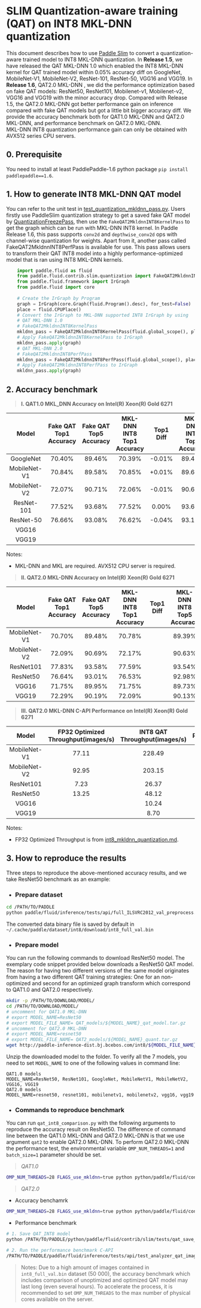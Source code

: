 # SLIM Quantization-aware training (QAT) on INT8 MKL-DNN quantization

This document describes how to use [Paddle Slim](https://github.com/PaddlePaddle/FluidDoc/blob/develop/doc/fluid/advanced_usage/paddle_slim/paddle_slim.md) to convert a quantization-aware trained model to INT8 MKL-DNN quantization. In **Release 1.5**, we have released the QAT MKL-DNN 1.0 which enabled the INT8 MKL-DNN kernel for QAT trained model within 0.05% accuracy diff on GoogleNet, MobileNet-V1, MobileNet-V2, ResNet-101, ResNet-50, VGG16 and VGG19. In **Release 1.6**, QAT2.0 MKL-DNN , we did the performance optimization based on fake QAT models: ResNet50, ResNet101, Mobilenet-v1, Mobilenet-v2, VGG16 and VGG19 with the minor accuracy drop. Compared with Release 1.5, the QAT2.0 MKL-DNN got better performance gain on inference compared with fake QAT models but got a little bit bigger accuracy diff. We provide the accuracy benchmark both for QAT1.0 MKL-DNN and QAT2.0 MKL-DNN, and performance benchmark on QAT2.0 MKL-DNN.  
MKL-DNN INT8 quantization performance gain can only be obtained with AVX512 series CPU servers.

## 0. Prerequisite
You need to install at least PaddlePaddle-1.6 python package `pip install paddlepaddle==1.6`.

## 1. How to generate INT8 MKL-DNN QAT model
You can refer to the unit test in [test_quantization_mkldnn_pass.py](test_quantization_mkldnn_pass.py). Users firstly use PaddleSlim quantization strategy to get a saved fake QAT model by [QuantizationFreezePass](https://github.com/PaddlePaddle/models/tree/develop/PaddleSlim/quant_low_level_api), then use the `FakeQAT2MkldnnINT8KernelPass` to get the graph which can be run with MKL-DNN INT8 kernel. In Paddle Release 1.6, this pass supports `conv2d` and `depthwise_conv2d` ops with channel-wise quantization for weights. Apart from it, another pass called FakeQAT2MkldnnINT8PerfPass is available for use. This pass allows users to transform their QAT INT8 model into a highly performance-optimized model that is ran using INT8 MKL-DNN kernels.

```python
    import paddle.fluid as fluid
    from paddle.fluid.contrib.slim.quantization import FakeQAT2MkldnnINT8KernelPass
    from paddle.fluid.framework import IrGraph
    from paddle.fluid import core	
    
    # Create the IrGraph by Program
    graph = IrGraph(core.Graph(fluid.Program().desc), for_test=False)
    place = fluid.CPUPlace()
    # Convert the IrGraph to MKL-DNN supported INT8 IrGraph by using
    # QAT MKL-DNN 1.0
    # FakeQAT2MkldnnINT8KernelPass
    mkldnn_pass = FakeQAT2MkldnnINT8KernelPass(fluid.global_scope(), place)
    # Apply FakeQAT2MkldnnINT8KernelPass to IrGraph
    mkldnn_pass.apply(graph)
    # QAT MKL-DNN 2.0
    # FakeQAT2MkldnnINT8PerfPass
    mkldnn_pass = FakeQAT2MkldnnINT8PerfPass(fluid.global_scope(), place, fluid.core, False)
    # Apply FakeQAT2MkldnnINT8PerfPass to IrGraph
    mkldnn_pass.apply(graph)

```

## 2. Accuracy benchmark

>**I. QAT1.0 MKL_DNN Accuracy on Intel(R) Xeon(R) Gold 6271**

| Model        | Fake QAT Top1 Accuracy | Fake QAT Top5 Accuracy |MKL-DNN INT8 Top1 Accuracy |  Top1 Diff   | MKL-DNN INT8 Top5 Accuracy | Top5 Diff  |
| :----------: | :--------------------: | :--------------------: |:-----------------------:  | :----------: | :------------------------: | :--------: |
| GoogleNet    |         70.40%         |          89.46%        |           70.39%          |    -0.01%    |           89.46%           |   0.00%    |
| MobileNet-V1 |         70.84%         |          89.58%        |           70.85%          |    +0.01%    |           89.61%           |  +0.03%    |
| MobileNet-V2 |         72.07%         |          90.71%        |           72.06%          |    -0.01%    |           90.69%           |  -0.02%    |
| ResNet-101   |         77.52%         |          93.68%        |           77.52%          |     0.00%    |           93.67%           |  -0.01%    |
| ResNet-50    |         76.66%         |          93.08%        |           76.62%          |    -0.04%    |           93.10%           |  +0.02%    |
| VGG16        |                        |                        |                           |              |                            |            |
| VGG19        |                        |                        |                           |              |                            |            |

Notes:

* MKL-DNN and MKL are required. AVX512 CPU server is required.

>**II. QAT2.0 MKL-DNN Accuracy on Intel(R) Xeon(R) Gold 6271**

| Model        | Fake QAT Top1 Accuracy | Fake QAT Top5 Accuracy |MKL-DNN INT8 Top1 Accuracy |  Top1 Diff  | MKL-DNN INT8 Top5 Accuracy | Top5 Diff |
| :----------: | :--------------------: | :--------------------: |:-----------------------:  | :----------:| :------------------------: | :--------:|
| MobileNet-V1 |         70.70%         |          89.48%        |           70.78%          |       |           89.39%           |      |
| MobileNet-V2 |         72.09%         |          90.69%        |           72.17%          |       |           90.63%           |      |
| ResNet101    |         77.83%         |          93.58%        |           77.59%          |        |           93.54%           |      |
| ResNet50     |         76.64%         |          93.01%        |           76.53%          |        |           92.98%           |       |
| VGG16        |         71.75%         |          89.95%        |           71.75%          |        |           89.73%           |      |
| VGG19        |         72.29%         |          90.19%        |           72.09%          |        |           90.13%           |      |

>**III. QAT2.0 MKL-DNN C-API Performance on Intel(R) Xeon(R) Gold 6271**

| Model        | FP32 Optimized Throughput(images/s)| INT8 QAT Throughput(images/s) | Ratio(INT8/FP32)|
| :-----------:| :-----------------------------------:  | :----------------------------: | :------------:  |
| MobileNet-V1 |       77.11                            |       228.49                   |                 |
| MobileNet-V2 |       92.95                            |       203.15                   |                 |
| ResNet101    |       7.23                             |       26.37                    |                 |
| ResNet50     |       13.25                            |       48.12                    |                 |
| VGG16        |                                        |       10.24                    |                 |
| VGG19        |                                        |       8.70                         |                 |

Notes:

* FP32 Optimized Throughput is from [int8_mkldnn_quantization.md](https://github.com/PaddlePaddle/Paddle/blob/develop/paddle/fluid/inference/tests/api/int8_mkldnn_quantization.md).

## 3. How to reproduce the results
Three steps to reproduce the above-mentioned accuracy results, and we take ResNet50 benchmark as an example:
 * ### Prepare dataset
```bash
cd /PATH/TO/PADDLE
python paddle/fluid/inference/tests/api/full_ILSVRC2012_val_preprocess.py
```
The converted data binary file is saved by default in `~/.cache/paddle/dataset/int8/download/int8_full_val.bin`
 * ### Prepare model
You can run the following commands to download ResNet50 model. The exemplary code snippet provided below downloads a ResNet50 QAT model. The reason for having two different versions of the same model originates from having a two different QAT training strategies: One for an non-optimized and second for an optimized graph transform which correspond to QAT1.0 and QAT2.0 respectively.

```bash
mkdir -p /PATH/TO/DOWNLOAD/MODEL/
cd /PATH/TO/DOWNLOAD/MODEL/
# uncomment for QAT1.0 MKL-DNN
# export MODEL_NAME=ResNet50
# export MODEL_FILE_NAME= QAT_models/${MODEL_NAME}_qat_model.tar.gz
# uncomment for QAT2.0 MKL-DNN
# export MODEL_NAME=resnet50
# export MODEL_FILE_NAME= QAT2_models/${MODEL_NAME}_quant.tar.gz
wget http://paddle-inference-dist.bj.bcebos.com/int8/${MODEL_FILE_NAME}
```

Unzip the downloaded model to the folder. To verify all the 7 models, you need to set `MODEL_NAME` to one of the following values in command line:
```text
QAT1.0 models
MODEL_NAME=ResNet50, ResNet101, GoogleNet, MobileNetV1, MobileNetV2, VGG16, VGG19
QAT2.0 models
MODEL_NAME=resnet50, resnet101, mobilenetv1, mobilenetv2, vgg16, vgg19 
```
* ### Commands to reproduce benchmark
You can run `qat_int8_comparison.py` with the following arguments to reproduce the accuracy result on ResNet50. The difference of command line between the QAT1.0 MKL-DNN and QAT2.0 MKL-DNN is that we use argument `qat2` to enable QAT2.0 MKL-DNN. To perform QAT2.0 MKL-DNN the performance test, the environmental variable `OMP_NUM_THREADS=1` and `batch_size=1` parameter should be set.
>*QAT1.0*

```bash
OMP_NUM_THREADS=28 FLAGS_use_mkldnn=true python python/paddle/fluid/contrib/slim/tests/qat_int8_comparison.py --qat_model=/PATH/TO/DOWNLOAD/MODEL/${MODEL_NAME}/model --infer_data=~/.cache/paddle/dataset/int8/download/int8_full_val.bin --batch_size=50 --batch_num=1000 --acc_diff_threshold=0.001
```
>*QAT2.0*

- Accuracy benchamrk
```bash
OMP_NUM_THREADS=28 FLAGS_use_mkldnn=true python python/paddle/fluid/contrib/slim/tests/qat_int8_comparison.py --qat_model=/PATH/TO/DOWNLOAD/MODEL/${MODEL_NAME} --infer_data=~/.cache/paddle/dataset/int8/download/int8_full_val.bin --batch_size=50 --batch_num=1000 --acc_diff_threshold=0.01 --qat2
```

* Performance benchmark

```bash
# 1. Save QAT_INT8 model
python /PATH/TO/PADDLE/python/paddle/fluid/contrib/slim/tests/qat_save_model.py --qat_model_path /PATH/TO/DOWNLOAD/MODEL/${QAT2_MODEL_NAME} --qat_int8_model_path /PATH/TO/${QAT2_MODEL_NAME}_qat_int8

# 2. Run the performance benchmark C-API 
/PATH/TO/PADDLE/paddle/fluid/inference/tests/api/test_analyzer_qat_image_classification ARGS --enable_fp32=false --with_accuracy_layer=false --int8_model=/PATH/TO/${QAT2_MODEL_NAME}_qat_int8 --infer_data=~/.cache/paddle/dataset/int8/download/int8_full_val.bin --batch_size=1 --paddle_num_threads=1
```

> Notes: Due to a high amount of images contained in `int8_full_val.bin` dataset (50 000), the accuracy benchmark which includes comparison of unoptimized and optimized QAT model may last long (even several hours). To accelerate the process, it is recommended to set `OMP_NUM_THREADS` to the max number of physical cores available on the server.
